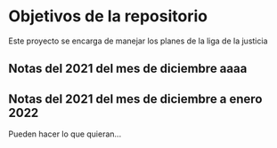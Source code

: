 # Objetivos de la repositorio

Este proyecto se encarga de manejar los planes de la liga de la justicia


## Notas del 2021 del mes de diciembre aaaa
## Notas del 2021 del mes de diciembre a enero 2022
Pueden hacer lo que quieran...
